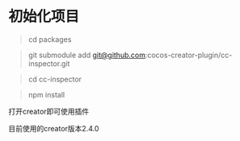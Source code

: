 # 初始化项目
> cd packages

> git submodule add git@github.com:cocos-creator-plugin/cc-inspector.git

> cd cc-inspector

> npm install

打开creator即可使用插件


目前使用的creator版本2.4.0

